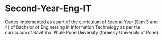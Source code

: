 # Second-Year-Eng-IT
Codes implemented as a part of the curriculum of Second Year (Sem 3 and 4) of Bachelor of Engineering in Information Technology as per the curriculum of Savitribai Phule Pune University (formerly University of Pune).
